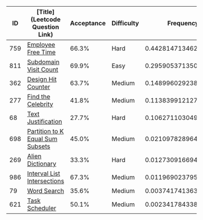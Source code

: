 |ID|[Title](Leetcode Question Link)|Acceptance|Difficulty|Frequency|
|----|-----|----|---|---|
|759|[Employee Free Time]( https://leetcode.com/problems/employee-free-time)|66.3%|Hard|0.44281471346220724|
|811|[Subdomain Visit Count]( https://leetcode.com/problems/subdomain-visit-count)|69.9%|Easy|0.2959053713504005|
|362|[Design Hit Counter]( https://leetcode.com/problems/design-hit-counter)|63.7%|Medium|0.1489960292385938|
|277|[Find the Celebrity]( https://leetcode.com/problems/find-the-celebrity)|41.8%|Medium|0.11383991212794757|
|68|[Text Justification]( https://leetcode.com/problems/text-justification)|27.7%|Hard|0.10627110304957266|
|698|[Partition to K Equal Sum Subsets]( https://leetcode.com/problems/partition-to-k-equal-sum-subsets)|45.0%|Medium|0.02109782896463587|
|269|[Alien Dictionary]( https://leetcode.com/problems/alien-dictionary)|33.3%|Hard|0.012730916694039954|
|986|[Interval List Intersections]( https://leetcode.com/problems/interval-list-intersections)|67.3%|Medium|0.011969023795320735|
|79|[Word Search]( https://leetcode.com/problems/word-search)|35.6%|Medium|0.003741741363018696|
|621|[Task Scheduler]( https://leetcode.com/problems/task-scheduler)|50.1%|Medium|0.002341784338144407|

